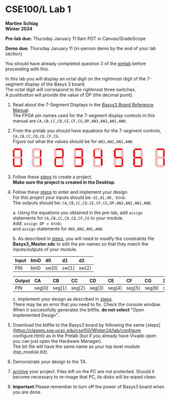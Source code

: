 # CSE100/L Lab 1

**Martine Schlag**  
**Winter 2024**

**Pre-lab due:** Thursday January 11 9am PDT in Canvas/GradeScope

**Demo due:** Thursday January 11 (in-person demo by the end of your lab section)

You should have already completed question 3 of the [prelab](prelab1.html) before proceeding with this.

In this lab you will display an octal digit on the rightmost digit of the 7-segment display of the Basys 3 board.  
The octal digit will correspond to the rightmost three switches.  
A pushbutton will provide the value of DP (the decimal point).

1. Read about the 7-Segment Displays in the [Basys3 Board Reference Manual](https://reference.digilentinc.com/reference/programmable-logic/basys-3/reference-manual).  
   The FPGA pin names used for the 7-segment display controls in this manual are `CA,CB,CC,CD,CE,CF,CG,DP,AN3,AN2,AN1,AN0`.
   
2. From the prelab you should have equations for the 7-segment controls, `CA,CB,CC,CD,CE,CF,CG`.  
   Figure out what the values should be for `AN3,AN2,AN1,AN0`.

   ![7 Segment Display](7seg-8.gif)

3. Follow these [steps](https://classes.soe.ucsc.edu/cse100/Winter24/lab/new_project/new_project.html) to create a project.  
   **Make sure the project is created in the Desktop.**

4. Follow these [steps](https://classes.soe.ucsc.edu/cse100/Winter24/lab/design/design.html) to enter and implement your design.  
   For this project your inputs should be: `d2,d1,d0, btnD`.  
   The outputs should be: `CA,CB,CC,CD,CE,CF,CG,DP,AN3,AN2,AN1,AN0`.
   
   a. Using the equations you obtained in the pre-lab, add `assign` statements for `CA,CB,CC,CD,CE,CF,CG` to your module.  
      Add: `assign DP = btnD;`  
      and `assign` statements for `AN3,AN2,AN1,AN0`.
   
   b. As described in [steps](https://classes.soe.ucsc.edu/cse100/Winter24/lab/design/design.html), you will need to modify the constraints file **Basys3_Master.xdc** to edit the pin names so that they match the inputs/outputs of your module.

   | Input | btnD | d0    | d1    | d2    |
   | ----- | ---- | ----- | ----- | ----- |
   | PIN   | btnD | sw[0] | sw[1] | sw[2] |

   | Output | CA     | CB     | CC     | CD     | CE     | CF     | CG     | DP | AN0   | AN1   | AN2   | AN3   |
   | ------ | ------ | ------ | ------ | ------ | ------ | ------ | ------ | -- | ----- | ----- | ----- | ----- |
   | PIN    | seg[0] | seg[1] | seg[2] | seg[3] | seg[4] | seg[5] | seg[6] | dp | an[0] | an[1] | an[2] | an[3] |

   c. Implement your design as described in [steps](https://classes.soe.ucsc.edu/cse100/Winter24/lab/design/design.html).  
   There may be an error that you need to fix. Check the console window.  
   When it successfully generates the bitfile, **do not select** "Open Implemented Design".

5. Download the bitfile to the Basys3 board by following the same [steps](https://classes.soe.ucsc.edu/cse100/Winter24/lab/configure configure.html) as in the Prelab (but if you already have Vivado open you can just open the Hardware Manager).  
   The bit file will have the same name as your top level module (*top_module.bit*).

6. Demonstrate your design to the TA.

7. [archive](https://classes.soe.ucsc.edu/cse100/Winter24/lab/archive/archive.html) your project. Files left on the PC are not protected. Should it become necessary to re-image that PC, its disks will be wiped clean.

8. **Important** Please remember to turn off the power of Basys3 board when you are done.
